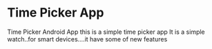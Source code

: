 # Time Picker App
Time Picker Android App
this is a simple time picker app
It is a simple watch..for smart devices....it have some of new features
